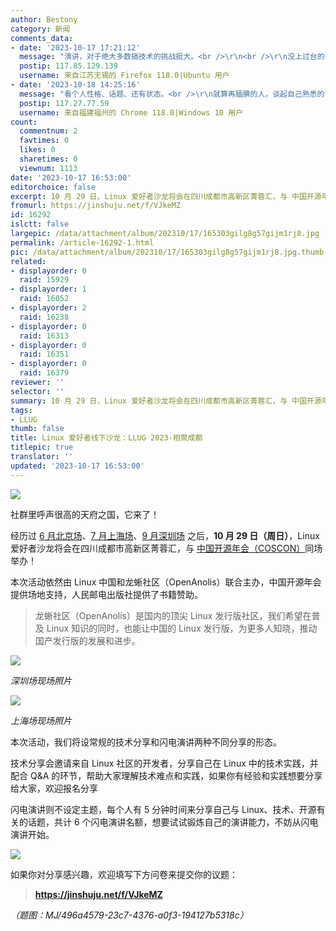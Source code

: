 ```yaml
---
author: Bestony
category: 新闻
comments_data:
- date: '2023-10-17 17:21:12'
  message: "演讲，对于绝大多数搞技术的挑战挺大。<br />\r\n<br />\r\n没上过台的害怕，上过的觉得也就那样。"
  postip: 117.85.129.139
  username: 来自江苏无锡的 Firefox 118.0|Ubuntu 用户
- date: '2023-10-18 14:25:16'
  message: "看个人性格、话题、还有状态。<br />\r\n就算再腼腆的人，谈起自己熟悉的领域，只要能清晰表达自己的观点，就已经是很棒的演讲了"
  postip: 117.27.77.59
  username: 来自福建福州的 Chrome 118.0|Windows 10 用户
count:
  commentnum: 2
  favtimes: 0
  likes: 0
  sharetimes: 0
  viewnum: 1113
date: '2023-10-17 16:53:00'
editorchoice: false
excerpt: 10 月 29 日，Linux 爱好者沙龙将会在四川成都市高新区菁蓉汇，与 中国开源年会（COSCON）同场举办！
fromurl: https://jinshuju.net/f/VJkeMZ
id: 16292
islctt: false
largepic: /data/attachment/album/202310/17/165303gilg8g57gijm1rj8.jpg
permalink: /article-16292-1.html
pic: /data/attachment/album/202310/17/165303gilg8g57gijm1rj8.jpg.thumb.jpg
related:
- displayorder: 0
  raid: 15929
- displayorder: 1
  raid: 16052
- displayorder: 2
  raid: 16238
- displayorder: 0
  raid: 16313
- displayorder: 0
  raid: 16351
- displayorder: 0
  raid: 16379
reviewer: ''
selector: ''
summary: 10 月 29 日，Linux 爱好者沙龙将会在四川成都市高新区菁蓉汇，与 中国开源年会（COSCON）同场举办！
tags:
- LLUG
thumb: false
title: Linux 爱好者线下沙龙：LLUG 2023·相聚成都
titlepic: true
translator: ''
updated: '2023-10-17 16:53:00'
---
```


![](/data/attachment/album/202310/17/165303gilg8g57gijm1rj8.jpg)


社群里呼声很高的天府之国，它来了！


经历过 [6 月北京场](/article-15929-1.html)、[7 月上海场](/article-16052-1.html)、[9 月深圳场](/article-16238-1.html) 之后，**10 月 29 日（周日）**，Linux 爱好者沙龙将会在四川成都市高新区菁蓉汇，与 [中国开源年会（COSCON）](https://kaiyuanshe.cn/activity/coscon-2023)同场举办！


本次活动依然由 Linux 中国和龙蜥社区（OpenAnolis）联合主办，中国开源年会提供场地支持，人民邮电出版社提供了书籍赞助。



> 
> 龙蜥社区（OpenAnolis）是国内的顶尖 Linux 发行版社区，我们希望在普及 Linux 知识的同时，也能让中国的 Linux 发行版，为更多人知晓，推动国产发行版的发展和进步。 
> 
> 
> 


![](/data/attachment/album/202310/17/164007xc6eo9rhe46hhtrh.jpg)


*深圳场现场照片*


![](/data/attachment/album/202310/17/164030ndjcrdiudcm9oovx.jpg)


*上海场现场照片*


本次活动，我们将设常规的技术分享和闪电演讲两种不同分享的形态。


技术分享会邀请来自 Linux 社区的开发者，分享自己在 Linux 中的技术实践，并配合 Q&A 的环节，帮助大家理解技术难点和实践，如果你有经验和实践想要分享给大家，欢迎报名分享


闪电演讲则不设定主题，每个人有 5 分钟时间来分享自己与 Linux、技术、开源有关的话题，共计 6 个闪电演讲名额，想要试试锻炼自己的演讲能力，不妨从闪电演讲开始。


![](/data/attachment/album/202310/17/164149tn6kwvmkz16uokkn.png)


如果你对分享感兴趣，欢迎填写下方问卷来提交你的议题：



> 
> **<https://jinshuju.net/f/VJkeMZ>**
> 
> 
> 


*（题图：MJ/496a4579-23c7-4376-a0f3-194127b5318c）*